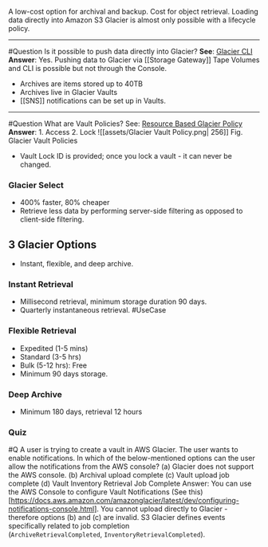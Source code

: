 A low-cost option for archival and backup. Cost for object retrieval. Loading data directly into Amazon S3 Glacier is almost only possible with a lifecycle policy. 

--- 

#Question Is it possible to push data directly into Glacier?
**See**: [Glacier CLI](https://docs.aws.amazon.com/amazonglacier/latest/dev/uploading-an-archive-single-op-using-cli.html)
**Answer**: Yes. Pushing data to Glacier via [[Storage Gateway]] Tape Volumes and CLI is possible but not through the Console. 
- Archives are items stored up to 40TB
- Archives live in Glacier Vaults 
- [[SNS]] notifications can be set up in Vaults.

---

#Question What are Vault Policies?
See: [Resource Based Glacier Policy](https://docs.aws.amazon.com/amazonglacier/latest/dev/security_iam_resource-based-policy-examples.html)
**Answer**: 1. Access 2. Lock
![[assets/Glacier Vault Policy.png| 256]]
Fig. Glacier Vault Policies
- Vault Lock ID is provided; once you lock a vault - it can never be changed.
### Glacier Select
- 400% faster, 80% cheaper
- Retrieve less data by performing server-side filtering as opposed to client-side filtering.
## 3 Glacier Options
- Instant, flexible, and deep archive.

### Instant Retrieval
- Millisecond retrieval, minimum storage duration 90 days.
- Quarterly instantaneous retrieval. #UseCase 

### Flexible Retrieval
- Expedited (1-5 mins)
- Standard (3-5 hrs)
- Bulk (5-12 hrs): Free
- Minimum 90 days storage.
### Deep Archive
- Minimum 180 days, retrieval 12 hours

### Quiz
#Q A user is trying to create a vault in AWS Glacier. The user wants to enable notifications. In which of the below-mentioned options can the user allow the notifications from the AWS console?
(a) Glacier does not support the AWS console.
(b) Archival upload complete
(c) Vault upload job complete
(d) Vault Inventory Retrieval Job Complete
Answer: You can use the AWS Console to configure Vault Notifications (See this)[https://docs.aws.amazon.com/amazonglacier/latest/dev/configuring-notifications-console.html]. You cannot upload directly to Glacier - therefore options (b) and (c) are invalid. S3 Glacier defines events specifically related to job completion (`ArchiveRetrievalCompleted`, `InventoryRetrievalCompleted`).

